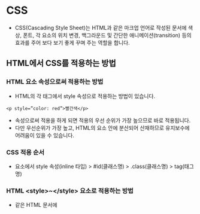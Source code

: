 # CSS
- CSS(Cascading Style Sheet)는 HTML과 같은 마크업 언어로 작성된 문서에 색상, 폰트, 각 요소의 위치 변경, 백그라운드 및 간단한 애니메이션(transition) 등의 효과를 주어 보다 보기 좋게 꾸며 주는 역할을 합니다.


## HTML에서 CSS를 적용하는 방법
### HTML 요소 속성으로써 적용하는 방법
- HTML의 각 태그에서 style 속성으로 적용하는 방법이 있습니다. 
```
<p style=”color: red”>빨간색</p>
```
- 속성으로써 적용을 하게 되면 적용의 우선 순위가 가장 높으므로 바로 적용됩니다. 
- 다만 우선순위가 가장 높고, HTML의 요소 안에 분산되어 산재하므로 유지보수에 어려움이 있을 수 있습니다.      

### CSS 적용 순서
- 요소에서 style 속성(inline 타입)  \> #id(클래스명) \> .class(클래스명)  \> tag(태그명)

### HTML \<style\>~\</style\> 요소로 적용하는 방법
- 같은 HTML 문서에 <style> 태그 안에 스타일을 적용하는 방식 입니다. 
```
   예)
   <!DOCTYPE html>
   <html>
     <head>
       <meta charset='utf-8'>
       <style>
          p { color : red; }
       </style>       
     </head>
     <body>
       <p>빨간색 글씨</p>
     </body>
   </html>
```   

- 같은 문서에 CSS가 HTML 요소로 함께 존재하게 되는 형태입니다. 
- 여러페이지에 공통 스타일이 있는 경우 중복해서 작성해야 하는 불편함이 있고, 중복된 소스가 분산되어 산재하므로  유지 보수에 어려움이 따를 수 있습니다.

### 외부 파일로 적용하는 방법
- CSS를 외부 파일로 따로 분리하여 작성하는 방식 입니다.
```
<link rel=”stylesheet” type=”text/css” href='css 외부 파일 경로'>
```
```
예) 
<!DOCTYPE html>
   <html>
     <head>
       <meta charset='utf-8'>
       <link rel=”stylesheet” type=”text/css” href=”css/style/.css”>
     </head>
     <body>
       <p>빨간색 글씨</p>
     </body>
  </html> 
```

- 외부파일로 따로 분리하여 작성하는 경우 공통 요소에 대한 스타일을 한번만 정의 할수 있습니다.
- 웹브라우저는 한번 다운로드 받은 외부 파일은 캐싱처리를 하므로 브라우저의 렌더링 속도에 이점이 있습니다.
- 그러나 캐싱처리를 하므로 수정한 CSS 요소가 바로 반영되지 않는 다는 문제가 있습니다.

## 선택자
- HTML요소에 스타일을 입힐려면 우선 특정 요소를 선택하고 선택한 요소에 스타일을 지정하여 꾸며야 합니다.
- 특정 요소를 선택하게 해 주는 것을 선택자라고 합니다.

### 선택자의 종류
#### 태그 선택자
- div, span, p와 같이 태그 이름으로 요소를 선택하는 방법 입니다. 
- 태그 이름이므로 복수의 요소를 선택할 수 있습니다. 
```
 <style>
p { color: red; }
 </style>
```

#### 클래스 선택자
- 클래스 속성에 지정된 이름으로 요소를 선택하는 방법입니다.
- 클래스는 개념적으로 복수의 요소에 적용하기 위한 속성이므로 복수의 요소를 선택할 수 있습니다.
- 클래스 선택자는 마침표(.)로 시작하며 클래스명을 입력합니다.
```
<style>
.selected { color: red }
</style>
<ul>
<li>스파크
<li class='selected'>모닝</li>
<li>레이</li>
</ul>
```

#### 아이디 선택자
- 아이디 속성으로 지정된 이름으로 요소를 선택하는 방법입니다.
- 아이디는 개념적으로 1개의 요소에 적용하기 위한 속성입니다. 그러나 CSS에서는 여러개가 선택될 수 있으나 적용 우선순위에 영향을 받으므로 반드시 1개의 요소만 적용하도록 합니다.
- 아이디 선택자는 샵(#)으로 시작하며 아이디명을 입력합니다.
```
<style>
#title { color: red }
</style>
```

```
<h1 id='title'>제목</h1>
```

#### 스타일 적용 우선 순위
- style 속성에 적용(inline 타입) \> #id명 \> #class명 \> tag이름
- 스타일은 가장 많은 요소에 적용될수 있는 범위의 선택자가 가장 우선순위가 작고, 적용 범위가 작을 수록 스타일 우선순위가 높습니다.


#### 조상 자손 선택자
- 스타일을 적용할 요소의 범위를 좁혀서 적용하기를 원할때 사용할 수 있습니다. 
- 왼쪽에 먼저 나열되는 요소가 상위 요소로 인식됩니다.
```
예)
p 태그 아래 li 요소가 모두 선택됩니다.
<style>
p li { color :red; }
</style>
<p>
  <ul>
    <li>스파크</li>
    <li>모닝</li>
    <li>레이</li>
   </ul>
   <ol>
     <li>스파크</li>
     <li>모닝</li>
     <li>레이</li>
   </ol>
</p>
```
#### 부모 자식 선택자
- 상기 예시의 경우 p 태그 아래 li로 되어 있는 모든 태그가 적용이 됩니다. 
- 그러나 ul 요소 하위 li만 적용해야 하는 경우도 있는데, 그때는 \> 결합자 를 사용하여 바로 하위 요소를 선택할 수 있습니다.

```
<style>
p ul > li { color: red; } 
</style>
```

#### 그룹 선택자
- 여러 요소를 선택하여 동일 속성을 선택하는 방법
```
<style>
ul, ol { color: red; }
.car, .truck { color: blue; }
#nav li, #footer li { font-size: 20px; }
</style>
```

#### 가상 클래스선택자
- 선택자에 추가하는 키워드로, 선택한 요소가 특별한 상태여야 적용될 수 있는 선택자를 의미 합니다.
```
예)
:link - 방문한 적이 없는 링크
:visited - 방문한 적이 있는 링크
:hover - 마우스를 롤오버 했을 때 
:active - 마우스를 클릭했을 때 
:read-only 읽기 전용 상태일때 
:not(선택자) { 특정 포함되지 않은 요소만 선택)
:nth-child  특정 순서에 있는 요소를 선택할 때
:checked  radio, checkbox에서 선택된 요소
:after - 하위 요소 가장 끝에
:before - 하위 요소 바로 앞에
```

- 선택자를 모두 암기는 불가 다만 쉽게 찾아서 쓸 수 있도록 하기 참고 URL을 한번씩 연습 해 볼 것
- 선택자 Reference
[https://developer.mozilla.org/ko/docs/Web/CSS/Reference#%EC%84%A0%ED%83%9D%EC%9E%90](https://developer.mozilla.org/ko/docs/Web/CSS/Reference#%EC%84%A0%ED%83%9D%EC%9E%90)


#### 결합자
- 결합자니는 “A는 B의 자식”, “A는 B와 인접한 요소” 처럼 두 개 이상의 선택자 끼지 관계를 형성합니다.

- 인접 형제 결합 A + B<br>
   요소 A와 B가 같은 부모를 가지며 B가 A를 바로 뒤따라야 하도록 지정합니다.
  
- 일반 형제 결합 A ~ B<br>
   요소 A와 B가 같은 무모를 가지며, B가 A를 뒤따라야 하도록 지정합니다. 그러나 B가 A의 바로 옆에 위치해야 할 필요는 없습니다.

- 자식 결합자 A > B<br>
  요소 B가 A의 바로 밑에 위치해야 하도록 지정합니다.

- 자손 결합자<br>
 요소 B가 A의 밑에 위치해야 하도록 지정합니다. 그러나 B가 A의 바로 아래에 있을 필요는 없습니다.

### 스타일 상속(inherit)
- 스타일은 가장 효율적인 방식으로 브라우저에서 적용이 됩니다. 보통 상위 요소가 하위 요소의 스타일에 영향을 주나 모든 속성에 해당되지는 않습니다.
```
예)
color 속성은 상속됩니다.
border 속성은 상속되지 않습니다.
``` 

## 속성
- 스타일 각각의 효과는 속성이라고 합니다. 속성은 약 250개 정도가 있다고 하나 실제 개발 환경에서 모두 익히고 작업을 하는 경우는 거의 없습니다. 
- 사용 빈도수가 낮은 경우는 바로 떠올려서 적용하기 역시 어려울 수 있습니다.
- 따라서 속성에 대한 공부는 가장 많이 쓰는 속성 위주로 연습을 하시면 됩니다. 

## 폰트
### font-size 
- 글자 크기를 지정하는 속성 입니다. 주요 단위는 px, em, rem입니다.
- rem
	- \<html\> 태그에 적용된 font-size에 따라 상대적으로 크기가 결정됩니다. 
   
- px 
	- 모니터상의 화소 하나의 크기에 대응되는 단위 입니다. 고정된 값이기 때문에 이해하기 쉽습니다.
	
- em
	- 부모태그에 지정된 font-size에 따라 상대적으로 크기가 결정됩니다.

### color
- 글꼴의 컬러를 지정할 수 있습니다. 
- 색상을 지정하는 방법
- hex 코드(16진수 코드) 적용방식 
```
 예) p { color: #ff0000; }
``` 
- 색상명으로 적용하는 방식
```
 예) p { color: red; }
```

- rgb방식으로 적용하는 방식
	- 빛의 3원색인 빨강,녹색,파랑의 수치로 적용하는 방법이며
	- 색상의 범위는 각각 0~255(256개)씩 조합하여 색상을 구성합니다.(16,777,216개 색상)
```
p { color: rgb(255, 0, 0); }
``` 
  
### text-align 
- 텍스트 정렬 방향을 지정할 수 있습니다.
	- left - 왼쪽 정렬
	- right - 오른쪽 정렬
	- center - 중앙 정렬
	- justify - 양쪽 정렬

### line-height 
- 행간 높이를 지정할 수 있습니다. 기본값은 1.2 입니다. 
   
### font-weight 
- 텍스트의 굵기를 지정할수 있습니다.
- normal(정상), bold(굵게)와 같이 텍스트로 속성을 지정하거나
- 100~900 범위의 숫자로 굵기를 지정할 수 있습니다.<br>(다만 폰트가 지원을 하는 숫자의 범위여야 적용이 됩니다.)

### font-family
- 글꼴을 지정할 수 있는 속성입니다. 
- 글꼴을 지정하는 방법
```
p { font-family: 폰트명1, 폰트명2, 폰트명3 }
```
- 폰트는 적용가능 폰트를 왼쪽부터 우선 순위를 가지고 적용됩니다. 
- 즉 폰트명1이 적용된다면 폰트명2는 적용되지 않습니다.
- 2개 이상 단어로 구성된 폰트명은 큰따옴표(”)로 감싸서 설정합니다.
```
예) p { font-family : “Sans Serif”, Verdana, “Times New Roman”; }
```
  
- 폰트는 사이트를 이용하는 사용자의 컴퓨터에 자체적으로 보유하고 있는 시스템 폰트와 웹폰트로 구분해서 생각할 수 있습니다.
- 시스템에 설치하는 폰트는 웹 사용자에 따라 보유하고 있을 수도 있고 없을 수도 있으므로 통일성을 위해서 또는 라이센스가 있는 보기 좋은 폰트 사용을 위해 웹 폰트를 사용하기도 합니다.

- 웹폰트 사용하는법

```
https://fonts.google.com/

예) 
https://fonts.google.com/specimen/Noto+Sans+KR?preview.text_type=custom&selection.family=Noto+Sans+KR:wght@100;300;400;500;700;900&sidebar.open=true

<link>방식
<link rel="preconnect" href="https://fonts.gstatic.com"> <link href="https://fonts.googleapis.com/css2? family= Noto+Sans+KR:wght@100;300;400;500;700;900 & display=swap" rel="stylesheet">

import 방식
@import url('https://fonts.googleapis.com/css2? family= Noto+Sans+KR:wght@100;300;400;500;700;900 & display=swap');


font-family: 'Noto Sans KR', sans-serif
```

## 공간
### 인라인 레벨 요소(Inline level Element)
- 줄개행을 하지 않습니다.
- 공간을 지정할 수 없습니다. 요소 안에 있는 내용만큼의 공간만 차지합니다.
- 위 아래 공백(margin)을 지정할 수 없으나, 내부 공백(padding)은 지정할 수 있습니다.
- 대표적으로 \<span\>태그는 inline-level 요소 입니다.

### 블록 레벨 요소(block Level Element)
- 항상 줄개행을 합니다.
- 공간을 지정할 수 있습니다. 즉, width, height(너비와 높이)를 가질 수 있습니다.(CSS에서 지정)
- 아래 위 또는 왼쪽 오른쪽에 공백(margin)을 지정할 수 있습니다.
- 대표적으로 \<div\> 태그는 block-level 요소 입니다.

### 인라인 블록 요소(Inline-Block Level Element)
- block-level, inline-level 외에도 이 둘의 속성을 모두 가지고 있는 inline-block-level 요소도 있습니다.
- 각 요소 자체에 자연적으로 있는 속성은 아니며, style 지정을 하여 적용할 수 있습니다.
- 또한 block-level 속성은 style 지정을 통해 inline, inline-block level 속성으로 변경이 가능합니다. 
- inline-level 속성 역시 style 지정을 통해 inline-block, block-level 속성으로 변경할 수 있습니다.

### display 속성
- display 속성을 사용하여 block, inline, inline-block, 또는 none 속성(안보임처리)를 지정하여 
- 공간 속성을 변경할 수 있습니다.

```
예)
<style>
p { display: inline; }
span { display: block; }
.section { display: none;  }
</style>
```

## 레이아웃
### box-sizing
- box-sizing 속성을 설정하지 않는 다면 모든 요소는 기본 content-box 속성을 가집니다. 

- content-box<br>
내용 기준이 되며, 각 요소의 기준 너비, 높이는 보더(border)와 padding이 더해집니다. 
- border-box<br>
보더가 기준이 되며 보더 기준으로 기준 너비, 높이가 결정됩니다.

### 포지션
- position 속성은 문서상의 배치하는 방법을 지정합니다.(top, right, bottom, left, z-index)
- 아무 속성을 지정하지 않는다면 기본 값은 static 입니다.
- static
	- 요소를 일반적인 문서 흐름에 따라 배치합니다. top, right, bottom, left, z-index 속성은 적용되지 않습니다.
- relative
	- 요소를 일반적인 문서 흐름에 따라 배치하고 자기자신을 기준으로 top, right, bottom, left의 값에 따라 오프셋(offset)을 적용합니다. 
	- z-index에 따라 요소의 층위를 지정할 수 있습니다.

- absolute 
	- 요소를 일반적인 문서 흐름에서 제거하고, 페이지 레이아웃 공간도 배정하지 않습니다. 
	-대신 가장 가까운 위치 지정 조상요소에 대해 상대적으로으로 배치합니다(조상 위치 기준으로 top, right, bottom, left 값 지정)단, 조상 중 위치 지정요소가 없다면 가장 상위 블록을 기준으로 삼습니다. 
	- 조상요소를 지정하는 방법은 상위 요소에 position: relative; 속성을 부여 하면 됩니다.
	- z-index에 따라 요소의 층위를 지정할 수 있습니다.

- fixed
	- 요소를 일반적인 문서 흐름에서 제거하고 페이지 레이아웃에 공간도 배정하지 않습니다.
	- 대신 뷰포트의 초기 컨테이닝 블록을 기준으로 삼아 배치합니다(즉, 브라우저에서 보이는 영역 기준으로 top, right, bottom, left 배치)

### float
	- 왼쪽 또는 오른쪽 방향에 따라 흘러가듯이 배치
	- left - 왼쪽 방향으로 흘러가듯이 배치
	- right - 오른쪽 방향으로 흘러가듯이 배치 
	- none - 초기값이며 흘러가는듯한 배치를 하지 않음

	- float 속성은 clear를 해주지 않는다면 지정하지 않아도 다음 요소에 영향을 줄 있으므로 반드시 clear 처리합니다.
```
예)
<style>
ul.menu > li { float: left; }
ul.menu:after { clear: left; content: ''; display: block; }
</style>
<ul class='menu'>
 <li>메뉴1</li>
 <li>메뉴2</li>
 <li>메뉴3</li>
</ul>
```

### margin
- margin 속성은 네 방향 바깥 여백 영역을 설정 합니다. 
- margin-top, margin-right, margin-bottom, margin-left의 단축 속성 입니다.

```
적용예시)
/* 네 면 모두 적용 */
margin: 10px; 

/* 세로방향 | 가로 방향 */
margin: 10px 20px;

/* 위 | 가로방향 | 아래 */
margin: 10px 20px 5px;

/* 위 | 오른쪽 | 아래 | 왼쪽 */
margin: 10px 5px 15px 6px;
```

### padding
- 요소 내부의 빈 공간을 추가합니다.
- padding-top, padding-right, padding-bottom, padding-left의 단축 속성 입니다.

```
적용예시)
/* 네 면 모두 적용 */
padding: 10px; 

/* 세로방향 | 가로 방향 */
padding: 10px 20px;

/* 위 | 가로방향 | 아래 */
padding: 10px 20px 5px;

/* 위 | 오른쪽 | 아래 | 왼쪽 */
padding: 10px 5px 15px 6px;
```

### 다단(multi column)
- 신문과 같이 긴 텍스트를 단을 나누어 보기 좋게 출력 할 수 있습니다.

- column-count 다단 갯수 
- column-width - 다단별 너비
- column-gap - 다단 사이의 여백

- column-rule-width - 구분선 두께
- column-rule-style - dotted(점선)|solid(직선)|thick(두꺼운 직선)  - 다단에 구분선을 넣는 경우 
- column-rule-color - 구분선 색상 


### media query
- 미디어쿼리는 다양한 장비(미디에)에 따른 화면 사이즈에 적응하기 위해 특정 break-point 기준에 따라 CSS 속성을 다르게 적용하는 방법 입니다.
예)
```
<style>
@media all and (max-width: 400px) {  // 화면사이즈 400px이하 적용

};
@media all and (max-width: 720px) { // 화면사이즈 720px 이하 적용
  
};

@media all and (max-width: 1024px) { // 화면사이즈 1024px 이하 적용

}
</style>
```

## 그래픽
### background
- 배경색 또는 배경 이미지를 지정하는 속성 입니다.

### background-color 
- 요소의 배경색상을 지정합니다.
```
예)
body { background-color: blue; }
```

### background-image 
- 배경을 이미지로 채우게 됩니다. 이미지 경로를 설정하면 좌우, 상하 반복(repeat-x, repeat-y) 속성이 기본적으로 적용되므로 요소를 가득 채우게 됩니다.
```
예)
body { background-image: url(”img/photo.jpg”); }
```

### background-repeat
- 배경이미지의 반복 속성을 지정합니다.
- no-repeat 반복 없음 
- repeat-x - 좌우 방향으로 반복
- repeat-y - 상하 방향으로 반복

```
예) 
body {
  background-image : url(”img/photo.jpg”);
  background-repeat : no-repeat;
}
```

### background-attachment
- 배경이미지를 스크롤할지 고정할지 여부를 지정
- fixed - 고정
- scroll - 스크롤 

```
예)
body {
  background-image : url(”img/photo.jpg”);
  background-repeat : no-repeat;
  background-attachment : scroll;
}
```

### background-position
- 배경이지미의 위치를 지정할 수 있습니다. 
- background-position: 좌중우(left|right|center) 상중하(top|bottom|center);
- background-position: 100px 100px; (좌측에서 100px 이동, 위에서 아래로 100px 이동)

```
예) 
body {
  background-image : url(”img/photo.jpg”);
  background-repeat : no-repeat;
  background-position: right top;
}
```

### background 단축형 
- background: 색상 이미지 반복여부 스크롤여부 위치

```
예)
body { 
  background: #ffffff url(”img/photo.jpg”) no-repeat right top;
}
```

## overflow 
- 요소 안에 있는 컨텐츠의 크기가 영역에 비해 클 경우 통제하는 속성

- visible - 기본속성이며, 컨텐츠 영역이 상위 영역에 비해 클 경우 영역 밖에 겹쳐지게 출력이 됩니다.
- hidden - 컨텐츠 영역중 넘어서는영역을 감춤니다. 
- scroll - 컨텐츠 영역이 넘어설 경우 스크롤바 생성
- auto - 컨텐츠 영역이 영역을 넘어서지 않으면 아것도 발생하지 않으나 넘어설 경우 스크롤바를 생성
- overflow-y: auto - 상하 위치 기준으로 스크롤바 생성 
- overflow-x: auto - 좌우 위치 기준으로 스크롤바 생성


## transition
- CSS 효과를 특정 지연을 주어 부드럽게 전환될 수 있도록 합니다.
- transition-delay - CSS 속성이 적용되기전 지연시간을 지정합니다. 
```
예) transition-delay : 1s; 
```

- transition-duration - 전환효과 진행시간
- transition-property - CSS 속성
- transition-property : width;  - 가로 너비가 변할 경우 전환효과 발생
- transition-timing-function - 애니메이션 효과(linear, ease, ease-in, ease-out, ease-in-out)

- transition 축약 적용
	- transition : property(속성) duration(지연시간), timing-function(애니메이션효과), delay(전환발생전 대기시간)
```
예)
div { 
  transition: width 2s ease-out 1s;
}
```

## flexbox
### flexbox의 기본 개념
- 일명 flexbox라 불리는 Flexible Box module은 flexbox 인터페이스 내의 아이템 간 공간 배분과 강력한 정렬 기능을 제공하기 위한 1차원 레이아웃 모델 로 설계되었습니다. 
- flexbox를 1차원이라 칭하는 것은, 레이아웃을 다룰 때 한 번에 하나의 차원(행이나 열)만을 다룬다는 뜻입니다. 

### flexbox의 두 개의 축
flexbox를 다루려면 주축과 교차축이라는 두 개의 축에 대한 정의를 알아야 합니다. 주축은 flex-direction 속성을 사용하여 지정하며 교차축은 이에 수직인 축으로 결정됩니다. flexbox의 동작은 결국 이 두 개의 축에 대한 문제로 환원되기 때문에 이들이 어떻게 동작하는지 처음부터 이해하는 것이 중요합니다. 

#### 주축
- 주축은 flex-direction에 의해 정의되며 4개의 값을 가질 수 있습니다.
	- row 
	- row-reverse 
	- column
	- column-reverse

- row 혹은 row-reverse를 선택하면 주축은 인라인 방향으로 행을 따릅니다.

![flex1](https://github.com/yonggyo1125/curriculum300H/blob/main/2.%EC%9B%B9%ED%91%9C%EC%A4%80(48%EC%8B%9C%EA%B0%84)/2~3%EC%9D%BC%EC%B0%A8(6h)%20-%20CSS/images/flex1.png)

- column 혹은 column-reverse 을 선택하면 주축은 페이지 상단에서 하단으로 블록 방향을 따릅니다. 

![flex2](https://raw.githubusercontent.com/yonggyo1125/curriculum300H/main/2.%EC%9B%B9%ED%91%9C%EC%A4%80(48%EC%8B%9C%EA%B0%84)/2~3%EC%9D%BC%EC%B0%A8(6h)%20-%20CSS/images/flex2.png)

#### 교차축
- 교차축은 주축에 수직하므로, 만약 flex-direction(주축)이 row 나 row-reverse 라면 교차축은 열 방향을 따릅니다.

![flex3](https://raw.githubusercontent.com/yonggyo1125/curriculum300H/main/2.%EC%9B%B9%ED%91%9C%EC%A4%80(48%EC%8B%9C%EA%B0%84)/2~3%EC%9D%BC%EC%B0%A8(6h)%20-%20CSS/images/flex3.png)

- 주축이 column 혹은 column-reverse 라면 교차축은 행 방향을 따릅니다.

![flex4](https://raw.githubusercontent.com/yonggyo1125/curriculum300H/main/2.%EC%9B%B9%ED%91%9C%EC%A4%80(48%EC%8B%9C%EA%B0%84)/2~3%EC%9D%BC%EC%B0%A8(6h)%20-%20CSS/images/flex4.png)

- flex 요소를 정렬하고 끝을 맞추(justify)려면 어느 축이 어느 방향인지 이해하는 것이 중요합니다; flexbox는 주축, 교차축을 따라 항목을 정렬하고 끝을 맞추는 각종 속성들을 적용하는 방식으로 동작합니다. 

#### 시작선과 끝선
- flexbox가 쓰기 방법(writing mode)을 가정하지 않는다는 것은 상당히 중요합니다. 과거의 CSS는 왼쪽에서 오른쪽으로 향하는 가로 방향의 쓰기 방법에 치우쳐 있었습니다. 하지만 현대의 레이아웃은 다양한 쓰기 방법을 포괄해야 하므로, 더이상 텍스트가 문서의 왼쪽 상단에서 시작해서 오른쪽으로 향한다고 가정하지 않습니다. 새 라인이 항상 아래에 쌓인다고 가정하지도 않습니다.

- 다른 글에서 flexbox와 쓰기 방법 명세(writing mode spec.)가 어떤 관련이 있는지 알아볼 수 있습니다. 그 전에, 이 글에서 flex 요소의 정렬 방향에 "왼쪽, 오른쪽, 위, 아래"를  사용하지 않는 이유를 알 수 있었으면 합니다.

- flex-direction이 row고 영어 문장을 문서에 쓰고 있다면, 주축의 시작선은 왼쪽 끝, 끝선은 오른쪽 끝이 될 것입니다.

- 아랍어 문장을 쓰고 있다면, 주축의 시작선은 오른쪽 끝, 끝 선은 왼쪽 끝이 될 것입니다.


- 영어와 아랍어는 모두 가로 쓰기를 채택하고 있으므로 두 예시에서 교차축의 시작선은 flex 컨테이너의 위 끝이며 끝선은 아래 끝입니다.

- 조금만 지나면 왼쪽-오른쪽으로 생각하는 것보다 시작선-끝선으로 생각하는 것이 금새 자연스러워질 것입니다. 동일한 패턴을 따르는 CSS 그리드 레이아웃 같은 방법을 다룰 때도 쉽게 적응할 수 있을 것입니다.

